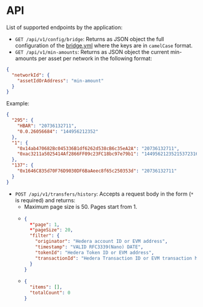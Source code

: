 # API
List of supported endpoints by the application:



- `GET /api/v1/config/bridge`: Returns as JSON object the full configuration of the [bridge.yml](configuration.md) where the keys are in `camelCase` format.
- `GET /api/v1/min-amounts`: Returns as JSON object the current min-amounts per asset per network in the following format:
```json
{
  "networkId": {
    "assetIdOrAddress": "min-amount"
  }
}
```
Example:
```json
{
  "295": {
    "HBAR": "20736132711",
    "0.0.26056684": "144956212352"
  }, 
  "1": {
    "0x14ab470682Bc045336B1df6262d538cB6c35eA2A": "20736132711",
    "0xac3211a5025414Af2866FF09c23FC18bc97e79b1": "1449562123521537231600"
  }, 
  "137": {
    "0x1646C835d70F76D9030DF6BaAeec8f65c250353d": "20736132711"
  }
}
```
- `POST /api/v1/transfers/history`: Accepts a request body in the form (`*` is required) and returns:
  - Maximum page size is 50. Pages start from 1.
  - ```json
    {
      *"page": 1,
      *"pageSize": 20,
      "filter": {
        "originator": "Hedera account ID or EVM address",
        "timestamp": "VALID RFC3339(Nano) DATE",
        "tokenId": "Hedera Token ID or EVM address",
        "transactionId": "Hedera Transaction ID or EVM transaction hash"
      }
    }
    ```
  - ```json
    {
      "items": [],
      "totalCount": 0
    }
    ```
